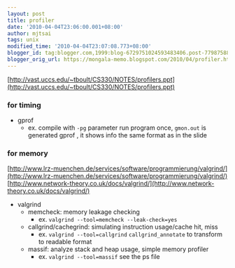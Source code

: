 ```yaml
---
layout: post
title: profiler
date: '2010-04-04T23:06:00.001+08:00'
author: mjtsai
tags: unix
modified_time: '2010-04-04T23:07:08.773+08:00'
blogger_id: tag:blogger.com,1999:blog-6729751024593483406.post-7798758805155460699
blogger_orig_url: https://mongala-memo.blogspot.com/2010/04/profiler.html
---
```


[http://vast.uccs.edu/~tboult/CS330/NOTES/profilers.ppt](http://vast.uccs.edu/~tboult/CS330/NOTES/profilers.ppt)

### for timing

- gprof
    - ex.
    compile with `-pg` parameter
    run program once,   `gmon.out` is generated
    gprof ,    it shows info the same format as in the slide


### for memory


[http://www.lrz-muenchen.de/services/software/programmierung/valgrind/](http://www.lrz-muenchen.de/services/software/programmierung/valgrind/)
[http://www.network-theory.co.uk/docs/valgrind/](http://www.network-theory.co.uk/docs/valgrind/)
    
- valgrind
    - memcheck: memory leakage checking
        - ex.
        `valgrind --tool=memcheck --leak-check=yes`
    - callgrind/cachegrind: simulating instruction usage/cache hit, miss
        - ex.
        `valgrind --tool=callgrind`
        `callgrind_annotate` to transform to readable format
    - massif: analyze stack and heap usage, simple memory profiler
        - ex.
        `valgrind --tool=massif` 
        see the ps file

